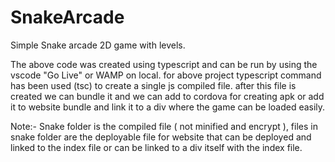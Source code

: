 # SnakeArcade
Simple Snake arcade 2D game with levels.

The above code was created using typescript and can be run by using the vscode "Go Live" or WAMP on local.
for above project typescript command has been used (tsc) to create a single js compiled file. after this file is created we can bundle it and we can add to cordova for creating apk or add it to website bundle and link it to a div where the game can be loaded easily.

Note:- Snake folder is the compiled file ( not minified and encrypt ), files in snake folder are the deployable file for website that can be deployed and linked to the index file or can be linked to a div itself with the index file.

